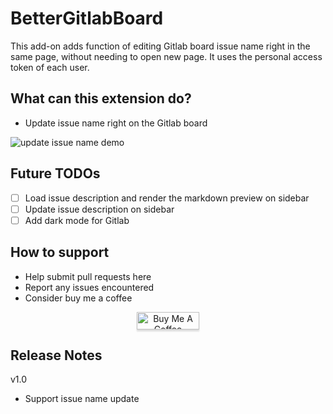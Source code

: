 # BetterGitlabBoard

This add-on adds function of editing Gitlab board issue name right in the same page, without needing to open new page. It uses the personal access token of each user.

## What can this extension do?

- Update issue name right on the Gitlab board

![update issue name demo](https://i.imgur.com/smbllbg.png "update issue name demo")

## Future TODOs

- [ ] Load issue description and render the markdown preview on sidebar
- [ ] Update issue description on sidebar
- [ ] Add dark mode for Gitlab

## How to support 

- Help submit pull requests here
- Report any issues encountered
- Consider buy me a coffee
<p align="center">
    <a href="https://www.buymeacoffee.com/samuelchanx" target="_blank"><img src="https://www.buymeacoffee.com/assets/img/custom_images/orange_img.png" alt="Buy Me A Coffee" style="height: 28px !important;width: 100px !important;box-shadow: 0px 3px 2px 0px rgba(190, 190, 190, 0.5) !important;-webkit-box-shadow: 0px 3px 2px 0px rgba(190, 190, 190, 0.5) !important;" ></a>
</p>

## Release Notes

v1.0
- Support issue name update
